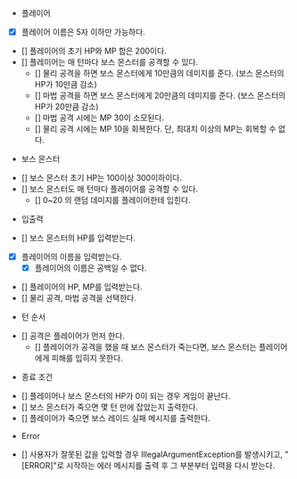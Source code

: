 * 플레이어
- [X] 플레이어 이름은 5자 이하만 가능하다.
- [] 플레이어의 초기 HP와 MP 합은 200이다.
- [] 플레이어는 매 턴마다 보스 몬스터를 공격할 수 있다.
  - [] 물리 공격을 하면 보스 몬스터에게 10만큼의 데미지를 준다. (보스 몬스터의 HP가 10만큼 감소)
  - [] 마법 공격을 하면 보스 몬스터에게 20만큼의 데미지를 준다. (보스 몬스터의 HP가 20만큼 감소)
  - [] 마법 공격 시에는 MP 30이 소모된다.
  - [] 물리 공격 시에는 MP 10을 회복한다. 단, 최대치 이상의 MP는 회복할 수 없다.

* 보스 몬스터
- [] 보스 몬스터 초기 HP는 100이상 300이하이다.
- [] 보스 몬스터도 매 턴마다 플레이어를 공격할 수 있다.
  - [] 0~20 의 랜덤 데미지를 플레이어한테 입힌다.

* 입출력
- [] 보스 몬스터의 HP를 입력받는다.
- [X] 플레이어의 이름을 입력받는다.
  - [X] 플레이어의 이름은 공백일 수 없다.
- [] 플레이어의 HP, MP를 입력받는다.
- [] 물리 공격, 마법 공격을 선택한다.

* 턴 순서
- [] 공격은 플레이어가 먼저 한다.
  - [] 플레이어가 공격을 했을 때 보스 몬스터가 죽는다면, 보스 몬스터는 플레이어에게 피해를 입히지 못한다.

* 종료 조건
- [] 플레이어나 보스 몬스터의 HP가 0이 되는 경우 게임이 끝난다.
- [] 보스 몬스터가 죽으면 몇 턴 만에 잡았는지 출력한다.
- [] 플레이어가 죽으면 보스 레이드 실패 메시지를 출력한다.

* Error
- [] 사용자가 잘못된 값을 입력할 경우 IllegalArgumentException를 발생시키고, "[ERROR]"로 시작하는 에러 메시지를 출력 후 그 부분부터 입력을 다시 받는다.